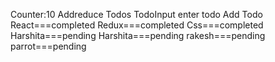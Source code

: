 Counter:10
Addreduce
Todos
TodoInput
enter todo
Add Todo
React===completed
Redux===completed
Css===completed
Harshita===pending
Harshita===pending
rakesh===pending
parrot===pending
